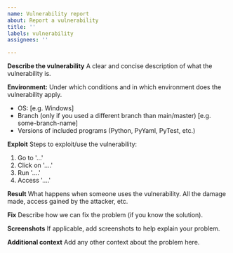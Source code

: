 ```yaml
---
name: Vulnerability report
about: Report a vulnerability
title: ''
labels: vulnerability
assignees: ''

---
```


**Describe the vulnerability**
A clear and concise description of what the vulnerability is.

**Environment:**
Under which conditions and in which environment does the vulnerability apply.
- OS: [e.g. Windows]
- Branch (only if you used a different branch than main/master) [e.g. some-branch-name]
- Versions of included programs (Python, PyYaml, PyTest, etc.) 

**Exploit**
Steps to exploit/use the vulnerability:
1. Go to '...'
2. Click on '....'
3. Run '....'
4. Access '....' 

**Result**
What happens when someone uses the vulnerability. All the damage made, access gained by the attacker, etc.

**Fix**
Describe how we can fix the problem (if you know the solution).

**Screenshots**
If applicable, add screenshots to help explain your problem.

**Additional context**
Add any other context about the problem here.
